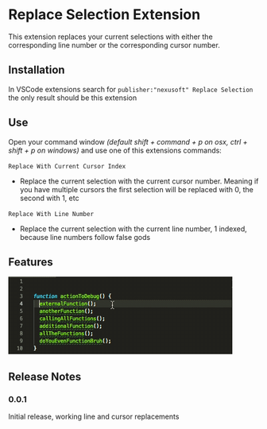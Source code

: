 # Replace Selection Extension

This extension replaces your current selections with either the corresponding line number or the corresponding cursor number.

## Installation

In VSCode extensions search for `publisher:"nexusoft" Replace Selection` the only result should be this extension

## Use

Open your command window _(default shift + command + p on osx, ctrl + shift + p on windows)_ and use one of this extensions commands:

`Replace With Current Cursor Index`
 * Replace the current selection with the current cursor number. Meaning if you have multiple cursors the first selection will be replaced with 0, the second with 1, etc

`Replace With Line Number`
 * Replace the current selection with the current line number, 1 indexed, because line numbers follow false gods

## Features

![Selection Line Number Replacement](resources/showcase_lines.gif)

## Release Notes

### 0.0.1

Initial release, working line and cursor replacements
